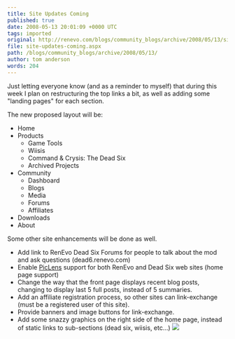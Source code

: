 ```yaml
---
title: Site Updates Coming
published: true
date: 2008-05-13 20:01:09 +0000 UTC
tags: imported 
original: http://renevo.com/blogs/community_blogs/archive/2008/05/13/site-updates-coming.aspx
file: site-updates-coming.aspx
path: /blogs/community_blogs/archive/2008/05/13/
author: tom anderson
words: 204
---
```

Just letting everyone know (and as a reminder to myself) that during this week I plan on restructuring the top links a bit, as well as adding some "landing pages" for each section.

The new proposed layout will be:

* Home
* Products
    * Game Tools
    * Wiisis
    * Command & Crysis: The Dead Six
    * Archived Projects
* Community
    * Dashboard
    * Blogs
    * Media
    * Forums
    * Affiliates
* Downloads
* About

Some other site enhancements will be done as well.

* Add link to RenEvo Dead Six Forums for people to talk about the mod and ask questions (dead6.renevo.com)
* Enable [PicLens][1] support for both RenEvo and Dead Six web sites (home page support)
* Change the way that the front page displays recent blog posts, changing to display last 5 full posts, instead of 5 summaries.
* Add an affiliate registration process, so other sites can link-exchange (must be a registered user of this site).
* Provide banners and image buttons for link-exchange.
* Add some snazzy graphics on the right side of the home page, instead of static links to sub-sections (dead six, wiisis, etc...)
![][2]

[1]: http://www.piclens.com/
[2]: http://renevo.com/aggbug.aspx?PostID=1904

